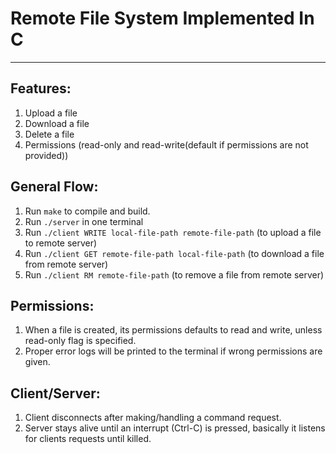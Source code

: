 # Remote File System Implemented In C
------------------------------------

## Features:

1. Upload a file 
2. Download a file
3. Delete a file
4. Permissions (read-only and read-write(default if permissions are not provided))

## General Flow:

1. Run `make` to compile and build.
2. Run `./server` in one terminal
3. Run `./client WRITE local-file-path remote-file-path` (to upload a file to remote server)
4. Run `./client GET remote-file-path local-file-path` (to download a file from remote server)
5. Run `./client RM remote-file-path` (to remove a file from remote server)

## Permissions:

1. When a file is created, its permissions defaults to read and write, unless read-only flag is specified.
2. Proper error logs will be printed to the terminal if wrong permissions are given.

## Client/Server:

1. Client disconnects after making/handling a command request.
2. Server stays alive until an interrupt (Ctrl-C) is pressed, basically it listens for clients requests until killed.






